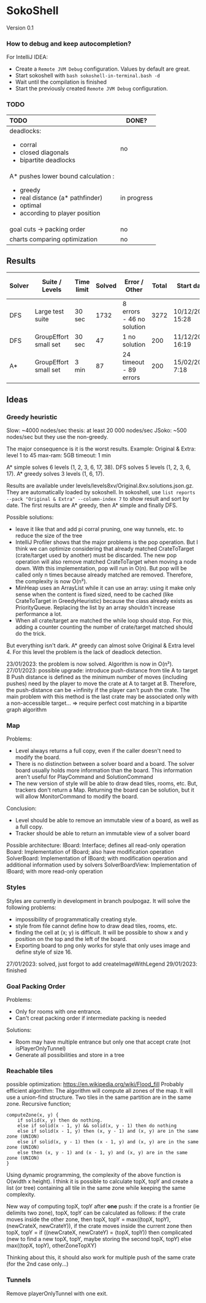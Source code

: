 # SokoShell

Version 0.1

### How to debug and keep autocompletion?

For IntelliJ IDEA:
* Create a `Remote JVM Debug` configuration. Values by default are great.
* Start sokoshell with `bash sokoshell-in-terminal.bash -d`
* Wait until the compilation is finished
* Start the previously created `Remote JVM Debug` configuration.


### TODO

| TODO                                                                                                                                                   | DONE?       |
|:-------------------------------------------------------------------------------------------------------------------------------------------------------|-------------|
| deadlocks:<ul><li>corral</li><li>closed diagonals</li><li>bipartite deadlocks</li></ul>                                                                | no          |
| A* pushes lower bound calculation :<ul><li>greedy</li><li>real distance (a* pathfinder)</li><li>optimal</li><li>according to player position</li></ul> | in progress |
| goal cuts -> packing order                                                                                                                             | no          |
| charts comparing optimization                                                                                                                          | no          |

## Results

| Solver | Suite / Levels        | Time limit | Solved | Error / Other             | Total | Start date       | End date         | Total run time |
|--------|-----------------------|------------|--------|---------------------------|-------|------------------|------------------|----------------|
| DFS    | Large test suite      | 30 sec     | 1732   | 8 errors - 46 no solution | 3272  | 10/12/2022 15:28 | 11/12/2022 04:43 | 13h 45min      |
| DFS    | GroupEffort small set | 30 sec     | 47     | 1 no solution             | 200   | 11/12/2022 16:19 | 11/12/2022 17:43 | 1h 24min       |
| A*     | GroupEffort small set | 3 min      | 87     | 24 timeout - 89 errors    | 200   | 15/02/2023 7:18  | 11/12/2022 8:56  | 1h 38min       |

## Ideas

### Greedy heuristic

Slow: ~4000 nodes/sec
thesis: at least 20 000 nodes/sec
JSoko: ~500 nodes/sec but they use the non-greedy.

The major consequence is it is the worst results. Example:
Original & Extra: level 1 to 45
max-ram: 5GB
timeout: 1 min

A* simple solves 6 levels (1, 2, 3, 6, 17, 38).
DFS solves 5 levels (1, 2, 3, 6, 17).
A* greedy solves 3 levels (1, 6, 17).

Results are available under levels/levels8xv/Original.8xv.solutions.json.gz. They are automatically loaded by 
sokoshell. In sokoshell, use `list reports --pack "Original & Extra" --column-index 7` to show result and sort
by date. The first results are A* greedy, then A* simple and finally DFS.

Possible solutions:
* leave it like that and add pi corral pruning, one way tunnels, etc. to reduce the size of the tree
* IntelliJ Profiler shows that the major problems is the pop operation.
  But I think we can optimize considering that already matched CrateToTarget (crate/target used by another)
  must be discarded. The new pop operation will also remove matched CrateToTarget when moving a node down.
  With this implementation, pop will run in O(n). But pop will be called only n times because already matched
  are removed. Therefore, the complexity is now O(n²).
* MinHeap uses an ArrayList while it can use an array: using it make only sense when the content is fixed sized,
  need to be cached (like CrateToTarget in GreedyHeuristic) because the class already exists as PriorityQueue.
  Replacing the list by an array shouldn't increase performance a lot.
* When all crate/target are matched the while loop should stop. For this, adding a counter counting the number
  of crate/target matched should do the trick.

But everything isn't dark. A* greedy can almost solve Original & Extra level 4. For this level the problem
is the lack of deadlock detection.

23/01/2023: the problem is now solved. Algorithm is now in O(n²).
27/01/2023: possible upgrade: introduce push-distance from tile A to target B
Push distance is defined as the minimum number of moves (including pushes) need by
the player to move the crate at A to target at B. Therefore, the push-distance can
be +infinity if the player can't push the crate. The main problem with this method
is the last crate may be associated only with a non-accessible target...
=> require perfect cost matching in a bipartite graph algorithm

### Map

Problems: 
* Level always returns a full copy, even if the caller doesn't need to modify the board.
* There is no distinction between a solver board and a board. The solver board usually holds more information than the board.
  This information aren't useful for PlayCommand and SolutionCommand
* The new version of style will be able to draw dead tiles, rooms, etc. But, trackers don't return a Map.
  Returning the board can be solution, but it will allow MonitorCommand to modify the board.

Conclusion:
* Level should be able to remove an immutable view of a board, as well as a full copy.
* Tracker should be able to return an immutable view of a solver board

Possible architecture:
IBoard: Interface; defines all read-only operation
Board: Implementation of IBoard; also have modification operation
SolverBoard: Implementation of IBoard; with modification operation and additional information used by solvers
SolverBoardView: Implementation of IBoard; with more read-only operation

### Styles

Styles are currently in development in branch poulpogaz. It will solve the following problems:
* impossibility of programmatically creating style.
* style from file cannot define how to draw dead tiles, rooms, etc.
* finding the cell at (x; y) is difficult. It will be possible to show x and y position on the top and the left
  of the board.
* Exporting board to png only works for style that only uses image and define style of size 16.

27/01/2023: solved, just forgot to add createImageWithLegend
29/01/2023: finished

### Goal Packing Order

Problems:
* Only for rooms with one entrance.
* Can't creat packing order if intermediate packing is needed

Solutions:
* Room may have multiple entrance but only one that accept crate (not isPlayerOnlyTunnel)
* Generate all possibilities and store in a tree

### Reachable tiles

possible optimization: https://en.wikipedia.org/wiki/Flood_fill
Probably efficient algorithm:
The algorithm will compute all zones of the map.
It will use a union-find structure. Two tiles in the same partition are in the same zone.
Recursive function;
```
computeZone(x, y) {
    if solid(x, y) then do nothing.
    else if solid(x - 1, y) && solid(x, y - 1) then do nothing
    else if solid(x - 1, y) then (x, y - 1) and (x, y) are in the same zone (UNION)
    else if solid(x, y - 1) then (x - 1, y) and (x, y) are in the same zone (UNION)
    else then (x, y - 1) and (x - 1, y) and (x, y) are in the same zone (UNION)
}
```
Using dynamic programming, the complexity of the above function is O(width x height).
I think it is possible to calculate topX, topY and create a list (or tree) containing all tile
in the same zone while keeping the same complexity.

New way of computing topX, topY after **one** push: if the crate is a frontier (ie delimits two zone),
topX, topY can be calculated as follows: if the crate moves inside the other zone, then 
topX, topY = max((topX, topY), (newCrateX, newCrateY)), if the crate moves inside the current zone then
topX, topY = if ((newCrateX, newCrateY) = (topX, topY)) then complicated (new to find a new topX, topY, maybe storing the second topX, topY)
             else max((topX, topY), otherZoneTopXY)

Thinking about this, it should also work for multiple push of the same crate (for the 2nd case only...)


### Tunnels

Remove playerOnlyTunnel with one exit.